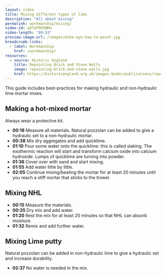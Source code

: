 ```yaml
---
layout: video
title: Mixing different types of lime
description: "All about mixing"
permalink: workmanship/mixing/
video-id: qO7aFRO5WMw
video-length: "09:53"
preview-image-url: /images/mike-wye-how-to-point.jpg
breadcrumb-links: 
  - label: Workmanship
    href: /workmanship/
resources:
  - source: Historic England
    title: Repointing Brick and Stone Walls
    image: repointing-brick-and-stone-walls.jpg
    href: https://historicengland.org.uk/images-books/publications/repointing-brick-and-stone-walls/
---
```


This guide includes best-practices for making hydraulic and non-hydraulic lime mortar mixes.

## Making a hot-mixed mortar
Always wear a protective kit. 

* **00:18** Measure all materials. Natural pozzolan can be added to give a hydraulic set to a non-hydraulic mortar. 
* **00:38** Mix dry aggregates and add quicklime.
*	**01:10** Pour some water onto the quicklime: this is called slaking. The exothermic reaction will start and transform calcium oxide into calcium hydroxide. Lumps of quicklime are turning into powder. 
* **01:36** Cover over with sand and start mixing. 
* **01:55** Add water little by little.
* **02:05** Continue mixing/beating the mortar for at least 20 minutes until you reach a stiff mortar that sticks to the trowel. 

## Mixing NHL
* **00:15** Measure the materials.
* **00:35** Dry mix and add water.
* **01:20** Rest the mix for at least 20 minutes so that NHL can absorb moisture.
* **01:32** Remix and add further water.

## Mixing Lime putty
Natural pozzolan can be added in non-hydraulic lime to give a hydraulic set and increase durability.
* **02:37** No water is needed in the mix.